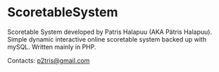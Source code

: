 ScoretableSystem
================

Scoretable System developed by Patris Halapuu (AKA Pätris Halapuu). Simple dynamic interactive online scoretable system backed up with mySQL. Written mainly in PHP.

Contacts:
p2tris@gmail.com